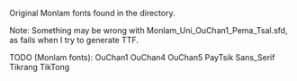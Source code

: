 Original Monlam fonts found in the directory.

Note: Something may be wrong with Monlam\_Uni\_OuChan1\_Pema\_Tsal.sfd, as fails when I try to generate TTF.

TODO (Monlam fonts):
OuChan1
OuChan4
OuChan5
PayTsik
Sans_Serif
Tikrang
TikTong
